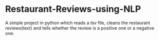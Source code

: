 # Restaurant-Reviews-using-NLP
A simple project in python which reads a tsv file, cleans the restaurant reviews(text) and tells whether the review is a positive one or a negative one. 
